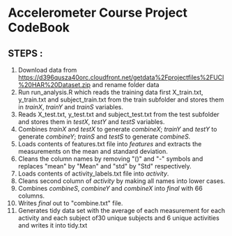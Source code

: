 Accelerometer Course Project CodeBook
======================================
 
STEPS :
-------

1. Download data from https://d396qusza40orc.cloudfront.net/getdata%2Fprojectfiles%2FUCI%20HAR%20Dataset.zip and rename folder data  
2. Run  run_analysis.R which reads the training data first X_train.txt, y_train.txt and subject_train.txt from the train subfolder and stores them in *trainX*, *trainY* and *trainS* variables.       
3. Reads X_test.txt, y_test.txt and subject_test.txt from the test subfolder and stores them in *testX*, *testY* and *testS* variables.  
4. Combines *trainX* and *testX* to generate  *combineX*; *trainY* and *testY* to generate *combineY*; *trainS* and *testS* to generate *combineS*.  
5. Loads contents of features.txt file into *features* and extracts the measurements on the mean and standard deviation.
6. Cleans the column names by removing  "()" and "-" symbols and replaces "mean" by "Mean" and "std" by "Std" respectively.   
7. Loads contents of activity_labels.txt file into *activity*.  
8. Cleans second column of *activity* by making all names into lower cases. 
9. Combines *combineS*, *combineY* and *combineX* into *final* with 66 columns. 
10. Writes *final* out to "combine.txt" file.  
11. Generates tidy data set with the average of each measurement for each activity and each subject of30 unique subjects and 6 unique activities and writes it into tidy.txt
 
